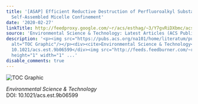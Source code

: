 ```yaml
---
title: '[ASAP] Efficient Reductive Destruction of Perfluoroalkyl Substances under
  Self-Assembled Micelle Confinement'
date: '2020-02-27'
linkTitle: http://feedproxy.google.com/~r/acs/esthag/~3/Y7gvRiDXbmc/acs.est.9b06599
source: 'Environmental Science & Technology: Latest Articles (ACS Publications)'
description: '<p><img src="https://pubs.acs.org/na101/home/literatum/publisher/achs/journals/content/esthag/0/esthag.ahead-of-print/acs.est.9b06599/20200226/images/medium/es9b06599_0001.gif"
  alt="TOC Graphic"/></p><div><cite>Environmental Science & Technology</cite></div><div>DOI:
  10.1021/acs.est.9b06599</div><img src="http://feeds.feedburner.com/~r/acs/esthag/~4/Y7gvRiDXbmc"
  height="1" width="1" ...'
disable_comments: true
---
```

<p><img src="https://pubs.acs.org/na101/home/literatum/publisher/achs/journals/content/esthag/0/esthag.ahead-of-print/acs.est.9b06599/20200226/images/medium/es9b06599_0001.gif" alt="TOC Graphic"/></p><div><cite>Environmental Science & Technology</cite></div><div>DOI: 10.1021/acs.est.9b06599</div><img src="http://feeds.feedburner.com/~r/acs/esthag/~4/Y7gvRiDXbmc" height="1" width="1" ...